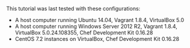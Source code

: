This tutorial was last tested with these configurations:

* A host computer running Ubuntu 14.04, Vagrant 1.8.4, VirtualBox 5.0
* A host computer running Windows Server 2012 R2, Vagrant 1.8.4, VirtualBox 5.0.24.108355, Chef Development Kit 0.16.28
* CentOS 7.2 instances on VirtualBox, Chef Development Kit 0.16.28
